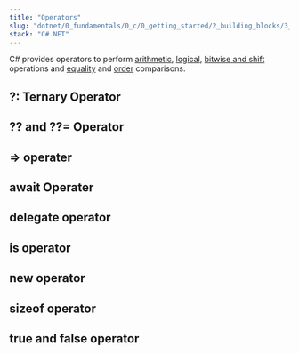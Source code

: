 ```yaml
---
title: "Operators"
slug: "dotnet/0_fundamentals/0_c/0_getting_started/2_building_blocks/3_expressions/0_operators"
stack: "C#.NET"
---
```


C# provides operators to perform [arithmetic](https://learn.microsoft.com/en-us/dotnet/csharp/language-reference/operators/arithmetic-operators), [logical](https://learn.microsoft.com/en-us/dotnet/csharp/language-reference/operators/boolean-logical-operators), [bitwise and shift](https://learn.microsoft.com/en-us/dotnet/csharp/language-reference/operators/bitwise-and-shift-operators) operations and [equality](https://learn.microsoft.com/en-us/dotnet/csharp/language-reference/operators/equality-operators) and [order](https://learn.microsoft.com/en-us/dotnet/csharp/language-reference/operators/comparison-operators) comparisons.

## ?: Ternary Operator

## ?? and ??= Operator

## => operater

## await Operater

## delegate operator

## is operator

## new operator

## sizeof operator

## true and false operator

